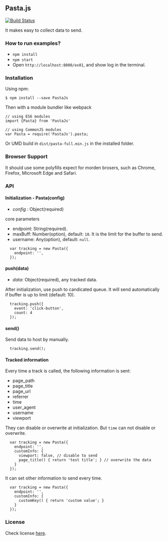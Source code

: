## Pasta.js

[![Build Status](https://travis-ci.org/polydice/PastaJs.svg)](https://travis-ci.org/polydice/PastaJS)

It makes easy to collect data to send.

### How to run examples?
- `npm install`
- `npm start`
- Open `http://localhost:8000/ex01`, and show log in the terminal.

### Installation

Using npm:

```
$ npm install --save PastaJs
```

Then with a module bundler like webpack

```
// using ES6 modules
import {Pasta} from 'PastaJs'

// using CommonJS modules
var Pasta = require('PastaJs').pasta;
```

Or UMD build in `dist/pasta-full.min.js` in the installed folder.

### Browser Support
It should use some polyfills expect for morden brosers, such as Chrome, Firefox, Microsoft Edge and Safari.

### API

#### Initialization - Pasta(config)
- *config* : Object(required)

core parameters

- endpoint: String(required).
- maxBuff: Number(option), default: `10`. It is the limit for the buffer to send.
- username: Any(option), default: `null`.


```
  var tracking = new Pasta({
    endpoint: '',
  });
```

#### push(data)

- *data*: Object(required), any tracked data.

After initialization, use push to candicated queue. It will send automatically if buffer is up to limit (default: 10).

```
  tracking.push({
    event: 'click-button',
    count: 4
  });
```

#### send()

Send data to host by manually.

```
  tracking.send();
```

#### Tracked information

Every time a track is called, the following information is sent:

- page_path
- page_title
- page_url
- referrer
- time
- user_agent
- username
- viewport

They can disable or overwrite at initialization. But `time` can not disable or overwrite.

```
  var tracking = new Pasta({
    endpoint: '',
    customInfo: {
      viewport: false, // disable to send
      page_title() { return 'test title'; } // overwrite the data
    }
  });
```

It can set other information to send every time.

```
  var tracking = new Pasta({
    endpoint: '',
    customInfo: {
      customKey() { return 'custom value'; }
    }
  });
```

### License
Check license [here](https://github.com/polydice/Pasta.js/blob/master/LICENSE).
